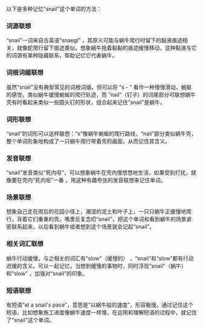 以下是多种记忆“snail”这个单词的方法：

### 词源联想
“snail”一词来自古英语“snaegl” ，其原义可能与蜗牛爬行时留下的黏液痕迹相关，就像蛇爬行留下痕迹类似。想象蜗牛拖着黏黏的痕迹缓慢移动，这种黏液与它的词源有某种隐藏联系，帮助记忆它代表蜗牛。

### 词根词缀联想
虽然“snail”没有典型常见的词根词缀，但可以将 “s - ” 看作一种慢慢滑动、蜿蜒的感觉，类似蜗牛缓慢蜿蜒的爬行轨迹，而 “nail”（钉子）的词尾部分可联想蜗牛壳有时看起来类似一些圆头钉的形状，组合起来记住“snail”是蜗牛。

### 词形联想
“snail”的词形可以这样联想：“s”像蜗牛蜿蜒的爬行路线，“nail”部分类似蜗牛壳，整个单词形象地构成了一只蜗牛爬行带着壳的画面，从而记住其含义。

### 发音联想
“snail”发音类似“死内呕”，可以想象蜗牛在壳内慢悠悠地生活，如果受到打扰，就像要在壳内“死内呕”一番 ，用这种有趣夸张的发音联想来记住单词。

### 场景联想
想象自己走在雨后的花园小径上，潮湿的泥土和叶子上，一只只蜗牛正缓慢地爬行，背着它们重重的壳。嘴里反复念叨“snail”，把这个单词和看到蜗牛的场景紧密联系起来，以后看到蜗牛或者想到这个场景就会记起“snail”。

### 相关词汇联想
蜗牛行动缓慢，与之相关的词汇有“slow”（缓慢的） ，“snail”和“slow”都有行动迟缓的含义。可以一起记忆，当想到缓慢的事物时，同时浮现“snail”（蜗牛）和“slow” ，加强对“snail”的印象。

### 短语联想
有短语“at a snail's pace”，意思是“以蜗牛般的速度”，形容极慢。通过记住这个短语，比如想象施工进度像蜗牛速度一样慢，在运用和理解短语的过程中，就记住了“snail”这个单词。 